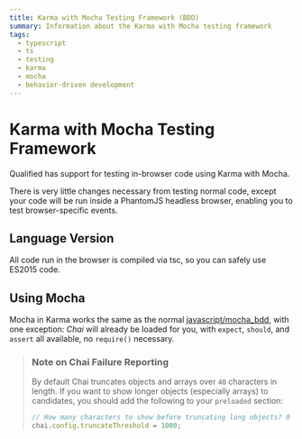 ```yaml
---
title: Karma with Mocha Testing Framework (BDD)
summary: Information about the Karma with Mocha testing framework
tags:
  - typescript
  - ts
  - testing
  - karma
  - mocha
  - behavior-driven development
---
```


# Karma with Mocha Testing Framework

Qualified has support for testing in-browser code using Karma with Mocha.

There is very little changes necessary from testing normal code, except your code will be run inside a PhantomJS
headless browser, enabling you to test browser-specific events.

## Language Version

All code run in the browser is compiled via tsc, so you can safely use ES2015 code.

## Using Mocha
 
Mocha in Karma works the same as the normal [javascript/mocha_bdd](/kb/languages/javascript/mocha_bdd), with one exception: _Chai_ will already be loaded for you, with `expect`, `should`, and `assert` all available, no `require()` necessary.

> ### Note on Chai Failure Reporting
> 
> By default Chai truncates objects and arrays over `40` characters in length. If you want to show longer objects (especially arrays) to candidates, you should add the following to your `preloaded` section:
>
> ```js
> // How many characters to show before truncating long objects? 0 means no truncating.
> chai.config.truncateThreshold = 1000;
> ```
